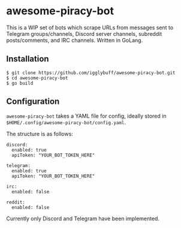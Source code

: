 # awesome-piracy-bot

This is a WIP set of bots which scrape URLs from messages sent to Telegram groups/channels, Discord server channels, subreddit posts/comments, and IRC channels. Written in GoLang.

## Installation

```
$ git clone https://github.com/igglybuff/awesome-piracy-bot.git
$ cd awesome-piracy-bot
$ go build
```

## Configuration

`awesome-piracy-bot` takes a YAML file for config, ideally stored in `$HOME/.config/awesome-piracy-bot/config.yaml`.

The structure is as follows:

```
discord:
  enabled: true
  apiToken: "YOUR_BOT_TOKEN_HERE"

telegram:
  enabled: true
  apiToken: "YOUR_BOT_TOKEN_HERE"

irc:
  enabled: false

reddit:
  enabled: false
```

Currently only Discord and Telegram have been implemented.